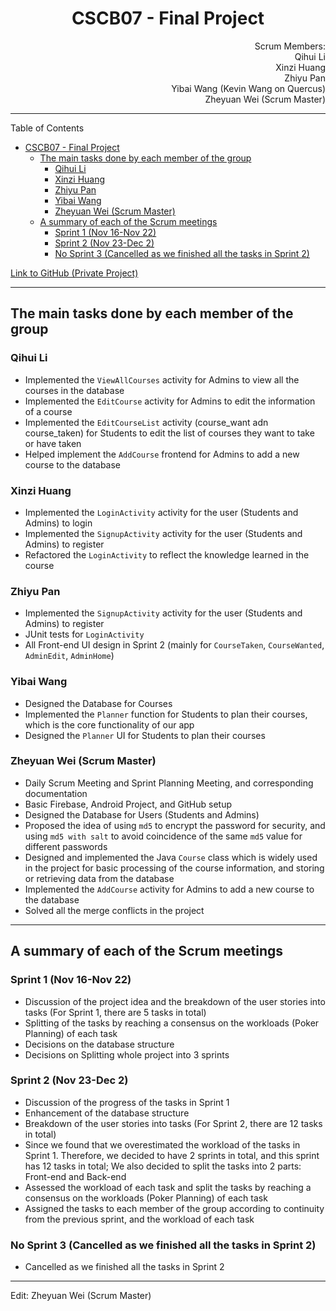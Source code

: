 # <center>CSCB07 - Final Project</center>

<p align="right"> Scrum Members: </br>
Qihui Li</br>
Xinzi Huang</br>
Zhiyu Pan</br>
Yibai Wang (Kevin Wang on Quercus)</br>
Zheyuan Wei (Scrum Master)</br>
</p>

---
Table of Contents

- [CSCB07 - Final Project](#cscb07---final-project)
  - [The main tasks done by each member of the group](#the-main-tasks-done-by-each-member-of-the-group)
    - [Qihui Li](#qihui-li)
    - [Xinzi Huang](#xinzi-huang)
    - [Zhiyu Pan](#zhiyu-pan)
    - [Yibai Wang](#yibai-wang)
    - [Zheyuan Wei (Scrum Master)](#zheyuan-wei-scrum-master)
  - [A summary of each of the Scrum meetings](#a-summary-of-each-of-the-scrum-meetings)
    - [Sprint 1 (Nov 16-Nov 22)](#sprint-1-nov-16-nov-22)
    - [Sprint 2 (Nov 23-Dec 2)](#sprint-2-nov-23-dec-2)
    - [No Sprint 3 (Cancelled as we finished all the tasks in Sprint 2)](#no-sprint-3-cancelled-as-we-finished-all-the-tasks-in-sprint-2)

[Link to GitHub (Private Project)](https://github.com/JANERUBBISHTOEAT/CSCB07-Project-TUT5-Group1)

---

## The main tasks done by each member of the group

### Qihui Li

- Implemented the `ViewAllCourses` activity for Admins to view all the courses in the database
- Implemented the `EditCourse` activity for Admins to edit the information of a course
- Implemented the `EditCourseList` activity (course_want adn course_taken) for Students to edit the list of courses they want to take or have taken
- Helped implement the `AddCourse` frontend for Admins to add a new course to the database

### Xinzi Huang

- Implemented the `LoginActivity` activity for the user (Students and Admins) to login
- Implemented the `SignupActivity` activity for the user (Students and Admins) to register
- Refactored the `LoginActivity` to reflect the knowledge learned in the course


### Zhiyu Pan

- Implemented the `SignupActivity` activity for the user (Students and Admins) to register
- JUnit tests for `LoginActivity`
- All Front-end UI design in Sprint 2 (mainly for `CourseTaken`, `CourseWanted`,  `AdminEdit`, `AdminHome`)

### Yibai Wang

- Designed the Database for Courses
- Implemented the `Planner` function for Students to plan their courses, which is the core functionality of our app
- Designed the `Planner` UI for Students to plan their courses

### Zheyuan Wei (Scrum Master)

- Daily Scrum Meeting and Sprint Planning Meeting, and corresponding documentation
- Basic Firebase, Android Project, and GitHub setup
- Designed the Database for Users (Students and Admins)
- Proposed the idea of using `md5` to encrypt the password for security, and using `md5 with salt` to avoid coincidence of the same `md5` value for different passwords
- Designed and implemented the Java `Course` class which is widely used in the project for basic processing of the course information, and storing or retrieving data from the database
- Implemented the `AddCourse` activity for Admins to add a new course to the database
- Solved all the merge conflicts in the project

---

## A summary of each of the Scrum meetings

### Sprint 1 (Nov 16-Nov 22)

- Discussion of the project idea and the breakdown of the user stories into tasks (For Sprint 1, there are 5 tasks in total)
- Splitting of the tasks by reaching a consensus on the workloads (Poker Planning) of each task
- Decisions on the database structure
- Decisions on Splitting whole project into 3 sprints

### Sprint 2 (Nov 23-Dec 2)

- Discussion of the progress of the tasks in Sprint 1
- Enhancement of the database structure
- Breakdown of the user stories into tasks (For Sprint 2, there are 12 tasks in total)
- Since we found that we overestimated the workload of the tasks in Sprint 1. Therefore, we decided to have 2 sprints in total, and this sprint has 12 tasks in total; We also decided to split the tasks into 2 parts: Front-end and Back-end
- Assessed the workload of each task and split the tasks by reaching a consensus on the workloads (Poker Planning) of each task
- Assigned the tasks to each member of the group according to continuity from the previous sprint, and the workload of each task

### No Sprint 3 (Cancelled as we finished all the tasks in Sprint 2)

- Cancelled as we finished all the tasks in Sprint 2

---
Edit: Zheyuan Wei (Scrum Master)
